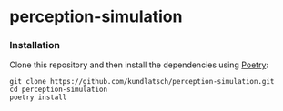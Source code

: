 # perception-simulation

### Installation

Clone this repository and then install the dependencies using [Poetry](https://python-poetry.org/):

```
git clone https://github.com/kundlatsch/perception-simulation.git
cd perception-simulation
poetry install
```